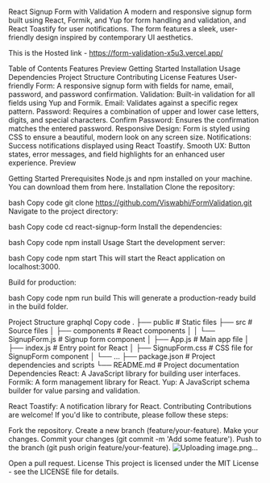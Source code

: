 React Signup Form with Validation
A modern and responsive signup form built using React, Formik, and Yup for form handling and validation, and React Toastify for user notifications. The form features a sleek, user-friendly design inspired by contemporary UI aesthetics.

This is the Hosted link - https://form-validation-x5u3.vercel.app/

Table of Contents
Features
Preview
Getting Started
Installation
Usage
Dependencies
Project Structure
Contributing
License
Features
User-friendly Form: A responsive signup form with fields for name, email, password, and password confirmation.
Validation: Built-in validation for all fields using Yup and Formik.
Email: Validates against a specific regex pattern.
Password: Requires a combination of upper and lower case letters, digits, and special characters.
Confirm Password: Ensures the confirmation matches the entered password.
Responsive Design: Form is styled using CSS to ensure a beautiful, modern look on any screen size.
Notifications: Success notifications displayed using React Toastify.
Smooth UX: Button states, error messages, and field highlights for an enhanced user experience.
Preview

Getting Started
Prerequisites
Node.js and npm installed on your machine. You can download them from here.
Installation
Clone the repository:

bash
Copy code
git clone https://github.com/Viswabhi/FormValidation.git
Navigate to the project directory:

bash
Copy code
cd react-signup-form
Install the dependencies:

bash
Copy code
npm install
Usage
Start the development server:

bash
Copy code
npm start
This will start the React application on localhost:3000.

Build for production:

bash
Copy code
npm run build
This will generate a production-ready build in the build folder.

Project Structure
graphql
Copy code
.
├── public                  # Static files
├── src                     # Source files
│   ├── components          # React components
│   │   └── SignupForm.js   # Signup form component
│   ├── App.js              # Main app file
│   ├── index.js            # Entry point for React
│   ├── SignupForm.css      # CSS file for SignupForm component
│   └── ...
├── package.json            # Project dependencies and scripts
└── README.md               # Project documentation
Dependencies
React: A JavaScript library for building user interfaces.
Formik: A form management library for React.
Yup: A JavaScript schema builder for value parsing and validation.

React Toastify: A notification library for React.
Contributing
Contributions are welcome! If you'd like to contribute, please follow these steps:

Fork the repository.
Create a new branch (feature/your-feature).
Make your changes.
Commit your changes (git commit -m 'Add some feature').
Push to the branch (git push origin feature/your-feature).
![Uploading image.png…]()

Open a pull request.
License
This project is licensed under the MIT License - see the LICENSE file for details.
